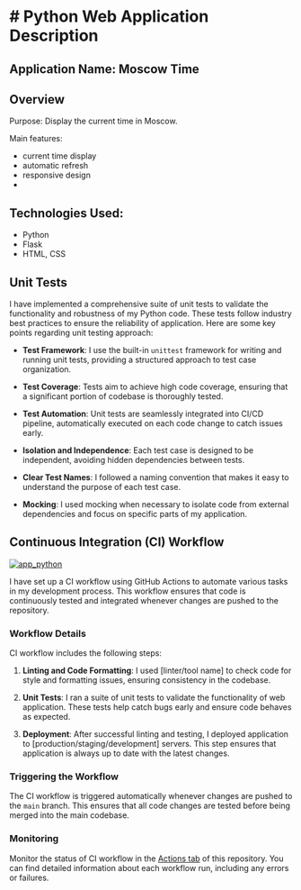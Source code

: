 #    # Python Web Application Description
## Application Name:  Moscow Time

## Overview
Purpose: Display the current time in Moscow.

Main features: 
- current time display
- automatic refresh
- responsive design 
- 
## Technologies Used:
- Python
- Flask
- HTML, CSS

## Unit Tests

I have implemented a comprehensive suite of unit tests to validate the functionality and robustness of my Python code. These tests follow industry best practices to ensure the reliability of application. Here are some key points regarding unit testing approach:

- **Test Framework**: I use the built-in `unittest` framework for writing and running unit tests, providing a structured approach to test case organization.

- **Test Coverage**: Tests aim to achieve high code coverage, ensuring that a significant portion of codebase is thoroughly tested.

- **Test Automation**: Unit tests are seamlessly integrated into CI/CD pipeline, automatically executed on each code change to catch issues early.

- **Isolation and Independence**: Each test case is designed to be independent, avoiding hidden dependencies between tests.

- **Clear Test Names**: I followed a naming convention that makes it easy to understand the purpose of each test case.

- **Mocking**: I used mocking when necessary to isolate code from external dependencies and focus on specific parts of my application.



## Continuous Integration (CI) Workflow

[![app_python](https://github.com/girllwhocodes/core-course-labs/actions/workflows/app_python-CI.yml/badge.svg)](https://github.com/girllwhocodes/core-course-labs/actions/workflows/app_python-CI.yml)


I have set up a CI workflow using GitHub Actions to automate various tasks in my development process. This workflow ensures that code is continuously tested and integrated whenever changes are pushed to the repository.

### Workflow Details

CI workflow includes the following steps:

1. **Linting and Code Formatting**: I used [linter/tool name] to check code for style and formatting issues, ensuring consistency in the codebase.

2. **Unit Tests**: I ran a suite of unit tests to validate the functionality of web application. These tests help catch bugs early and ensure code behaves as expected.

3. **Deployment**: After successful linting and testing, I deployed application to [production/staging/development] servers. This step ensures that application is always up to date with the latest changes.

### Triggering the Workflow

The CI workflow is triggered automatically whenever changes are pushed to the `main` branch. This ensures that all code changes are tested before being merged into the main codebase.

### Monitoring

Monitor the status of CI workflow in the [Actions tab](../../actions) of this repository. You can find detailed information about each workflow run, including any errors or failures.
